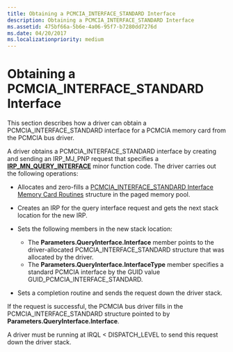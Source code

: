 ```yaml
---
title: Obtaining a PCMCIA_INTERFACE_STANDARD Interface
description: Obtaining a PCMCIA_INTERFACE_STANDARD Interface
ms.assetid: 475bf66a-5b6e-4a06-95f7-b7280dd7276d
ms.date: 04/20/2017
ms.localizationpriority: medium
---
```


# Obtaining a PCMCIA\_INTERFACE\_STANDARD Interface





This section describes how a driver can obtain a PCMCIA\_INTERFACE\_STANDARD interface for a PCMCIA memory card from the PCMCIA bus driver.

A driver obtains a PCMCIA\_INTERFACE\_STANDARD interface by creating and sending an IRP\_MJ\_PNP request that specifies a [**IRP\_MN\_QUERY\_INTERFACE**](https://docs.microsoft.com/windows-hardware/drivers/kernel/irp-mn-query-interface) minor function code. The driver carries out the following operations:

-   Allocates and zero-fills a [PCMCIA\_INTERFACE\_STANDARD Interface Memory Card Routines](https://docs.microsoft.com/windows-hardware/drivers/ddi/index) structure in the paged memory pool.

-   Creates an IRP for the query interface request and gets the next stack location for the new IRP.

-   Sets the following members in the new stack location:
    -   The **Parameters.QueryInterface.Interface** member points to the driver-allocated PCMCIA\_INTERFACE\_STANDARD structure that was allocated by the driver.
    -   The **Parameters.QueryInterface.InterfaceType** member specifies a standard PCMCIA interface by the GUID value GUID\_PCMCIA\_INTERFACE\_STANDARD.
-   Sets a completion routine and sends the request down the driver stack.

If the request is successful, the PCMCIA bus driver fills in the PCMCIA\_INTERFACE\_STANDARD structure pointed to by **Parameters.QueryInterface.Interface**.

A driver must be running at IRQL &lt; DISPATCH\_LEVEL to send this request down the driver stack.

 

 





